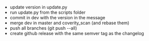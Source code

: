- update version in update.py
- run update.py from the scripts folder
- commit in dev with the version in the message
- merge dev in master and coverity_scan (and rebase them)
- push all branches (git push --all)
- create github release with the same semver tag as the changelog
